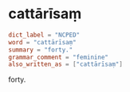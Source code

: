# cattārīsaṃ

``` toml
dict_label = "NCPED"
word = "cattārīsaṃ"
summary = "forty."
grammar_comment = "feminine"
also_written_as = ["cattārīsaṃ"]
```

forty.

